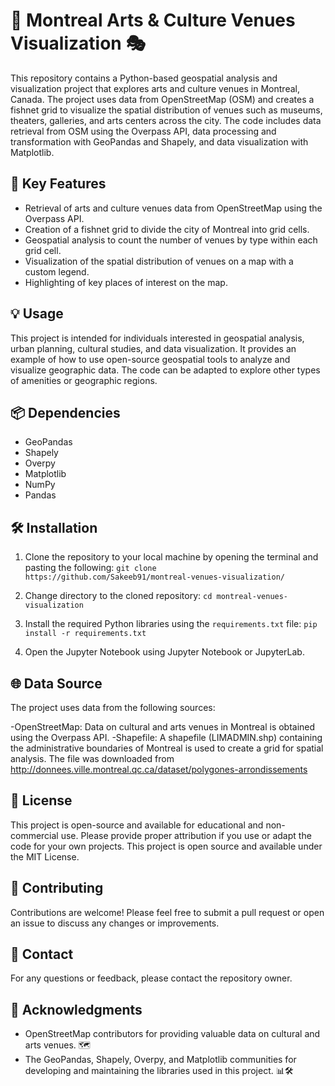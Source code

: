 # 🎨 Montreal Arts & Culture Venues Visualization 🎭

This repository contains a Python-based geospatial analysis and visualization project that explores arts and culture venues in Montreal, Canada. The project uses data from OpenStreetMap (OSM) and creates a fishnet grid to visualize the spatial distribution of venues such as museums, theaters, galleries, and arts centers across the city. The code includes data retrieval from OSM using the Overpass API, data processing and transformation with GeoPandas and Shapely, and data visualization with Matplotlib.

## 🌟 Key Features

- Retrieval of arts and culture venues data from OpenStreetMap using the Overpass API.
- Creation of a fishnet grid to divide the city of Montreal into grid cells.
- Geospatial analysis to count the number of venues by type within each grid cell.
- Visualization of the spatial distribution of venues on a map with a custom legend.
- Highlighting of key places of interest on the map.

## 💡 Usage

This project is intended for individuals interested in geospatial analysis, urban planning, cultural studies, and data visualization. It provides an example of how to use open-source geospatial tools to analyze and visualize geographic data. The code can be adapted to explore other types of amenities or geographic regions.

## 📦 Dependencies

- GeoPandas
- Shapely
- Overpy
- Matplotlib
- NumPy
- Pandas

## 🛠️ Installation

1. Clone the repository to your local machine by opening the terminal and pasting the following:
```git clone https://github.com/Sakeeb91/montreal-venues-visualization/```

2. Change directory to the cloned repository:
```cd montreal-venues-visualization```

3. Install the required Python libraries using the `requirements.txt` file: ```pip install -r requirements.txt```

4. Open the Jupyter Notebook using Jupyter Notebook or JupyterLab.

## 🌐 Data Source

The project uses data from the following sources:

-OpenStreetMap: Data on cultural and arts venues in Montreal is obtained using the Overpass API.
-Shapefile: A shapefile (LIMADMIN.shp) containing the administrative boundaries of Montreal is used to create a grid for spatial analysis. The file was downloaded from http://donnees.ville.montreal.qc.ca/dataset/polygones-arrondissements

## 📄 License

This project is open-source and available for educational and non-commercial use. Please provide proper attribution if you use or adapt the code for your own projects. This project is open source and available under the MIT License.

## 🤝 Contributing

Contributions are welcome! Please feel free to submit a pull request or open an issue to discuss any changes or improvements.

## 📧 Contact

For any questions or feedback, please contact the repository owner.

## 🙏 Acknowledgments

* OpenStreetMap contributors for providing valuable data on cultural and arts venues. 🗺️
* The GeoPandas, Shapely, Overpy, and Matplotlib communities for developing and maintaining the libraries used in this project. 📊🛠️
